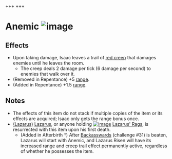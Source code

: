 +++
+++

 # Anemic ![image](/image/Anemic.png) 

Effects
---------


* Upon taking damage, Isaac leaves a trail of [red creep](/wiki/Red_creep "Red creep") that damages enemies until he leaves the room.
	+ The creep deals 2 damage per tick (6 damage per second) to enemies that walk over it.
* (Removed in Repentance) +5 [range](/wiki/Range "Range").
* (Added in Repentance) +1.5 [range](/wiki/Range "Range").


Notes
-------


* The effects of this item do not stack if multiple copies of the item or its effects are acquired; Isaac only gets the range bonus once.
* [(Lazarus)](/wiki/Lazarus "Lazarus") [Lazarus](/wiki/Lazarus "Lazarus"), or anyone holding [![image](/image/Lazarus%27_Rags.png)](/wiki/Lazarus%27_Rags "Lazarus' Rags") [Lazarus' Rags](/wiki/Lazarus%27_Rags "Lazarus' Rags"), is resurrected with this item upon his first death.
	+ (Added in Afterbirth †) After [Backasswards](/wiki/Backasswards "Backasswards") (challenge #31) is beaten, Lazarus will start with Anemic, and Lazarus Risen will have its increased range and creep trail effect permanently active, regardless of whether he possesses the item.


